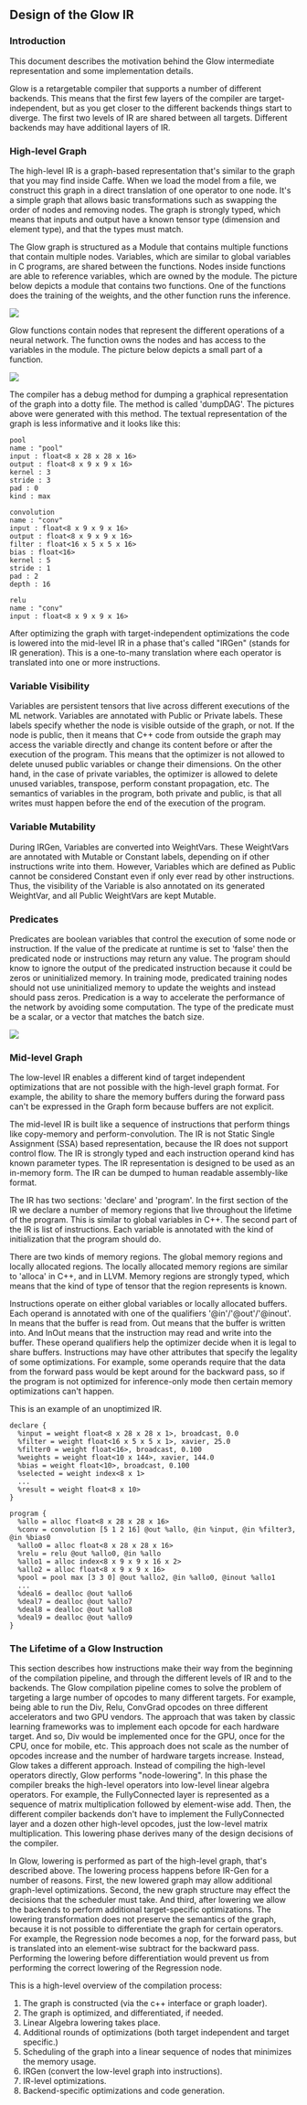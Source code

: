 ## Design of the Glow IR

### Introduction

This document describes the motivation behind the Glow intermediate
representation and some implementation details.

Glow is a retargetable compiler that supports a number of different backends.
This means that the first few layers of the compiler are target-independent, but
as you get closer to the different backends things start to diverge.  The first
two levels of IR are shared between all targets. Different backends may have
additional layers of IR.

### High-level Graph

The high-level IR is a graph-based representation that's similar to the graph
that you may find inside Caffe.  When we load the model from a file, we construct
this graph in a direct translation of one operator to one node.  It's a simple
graph that allows basic transformations such as swapping the order of nodes and
removing nodes. The graph is strongly typed, which means that inputs and output
have a known tensor type (dimension and element type), and that the types must
match.

The Glow graph is structured as a Module that contains multiple functions that
contain multiple nodes. Variables, which are similar to global variables in C
programs, are shared between the functions. Nodes inside functions are able to
reference variables, which are owned by the module. The picture below depicts a
module that contains two functions.  One of the functions does the training of
the weights, and the other function runs the inference.

![](module.png)

Glow functions contain nodes that represent the different operations of a neural
network. The function owns the nodes and has access to the variables in the
module. The picture below depicts a small part of a function.

![](nodes.png)

The compiler has a debug method for dumping a graphical representation of the
graph into a dotty file. The method is called 'dumpDAG'. The pictures above were
generated with this method. The textual representation of the graph is less
informative and it looks like this:

  ```
  pool
  name : "pool"
  input : float<8 x 28 x 28 x 16>
  output : float<8 x 9 x 9 x 16>
  kernel : 3
  stride : 3
  pad : 0
  kind : max

  convolution
  name : "conv"
  input : float<8 x 9 x 9 x 16>
  output : float<8 x 9 x 9 x 16>
  filter : float<16 x 5 x 5 x 16>
  bias : float<16>
  kernel : 5
  stride : 1
  pad : 2
  depth : 16

  relu
  name : "conv"
  input : float<8 x 9 x 9 x 16>
  ```

After optimizing the graph with target-independent optimizations the code is
lowered into the mid-level IR in a phase that's called "IRGen" (stands for IR
generation). This is a one-to-many translation where each operator is translated
into one or more instructions.

### Variable Visibility

Variables are persistent tensors that live across different executions of the ML
network.  Variables are annotated with Public or Private labels. These labels
specify whether the node is visible outside of the graph, or not. If the node is
public, then it means that C++ code from outside the graph may access the
variable directly and change its content before or after the execution of the
program.  This means that the optimizer is not allowed to delete unused public
variables or change their dimensions. On the other hand, in the case of private
variables, the optimizer is allowed to delete unused variables, transpose,
perform constant propagation, etc. The semantics of variables in the program,
both private and public, is that all writes must happen before the end of the
execution of the program.

### Variable Mutability

During IRGen, Variables are converted into WeightVars. These WeightVars are
annotated with Mutable or Constant labels, depending on if other instructions
write into them. However, Variables which are defined as Public cannot be
considered Constant even if only ever read by other instructions. Thus, the
visibility of the Variable is also annotated on its generated WeightVar, and all
Public WeightVars are kept Mutable.

### Predicates

Predicates are boolean variables that control the execution of some node or
instruction. If the value of the predicate at runtime is set to 'false' then the
predicated node or instructions may return any value. The program should know to
ignore the output of the predicated instruction because it could be zeros or
uninitialized memory. In training mode, predicated training nodes should not use
uninitialized memory to update the weights and instead should pass zeros.
Predication is a way to accelerate the performance of the network by avoiding
some computation. The type of the predicate must be a scalar, or a vector that
matches the batch size.

![](pred.png)

### Mid-level Graph

The low-level IR enables a different kind of target independent optimizations
that are not possible with the high-level graph format. For example, the ability
to share the memory buffers during the forward pass can't be expressed in the
Graph form because buffers are not explicit.

The mid-level IR is built like a sequence of instructions that perform things
like copy-memory and perform-convolution.  The IR is not Static Single
Assignment (SSA) based representation, because the IR does not support control
flow. The IR is strongly typed and each instruction operand kind has known
parameter types.  The IR representation is designed to be used as an in-memory
form. The IR can be dumped to human readable assembly-like format.

The IR has two sections: 'declare' and 'program'. In the first section of the IR
we declare a number of memory regions that live throughout the lifetime of the
program. This is similar to global variables in C++. The second part of the IR
is list of instructions. Each variable is annotated with the kind of
initialization that the program should do.

There are two kinds of memory regions. The global memory regions and locally
allocated regions. The locally allocated memory regions are similar to 'alloca'
in C++, and in LLVM. Memory regions are strongly typed, which means that the
kind of type of tensor that the region represents is known.

Instructions operate on either global variables or locally allocated buffers.
Each operand is annotated with one of the qualifiers '@in'/'@out'/'@inout'. In
means that the buffer is read from. Out means that the buffer is written into.
And InOut means that the instruction may read and write into the buffer. These
operand qualifiers help the optimizer decide when it is legal to share buffers.
Instructions may have other attributes that specify the legality of some
optimizations. For example, some operands require that the data from the forward
pass would be kept around for the backward pass, so if the program is not
optimized for inference-only mode then certain memory optimizations can't
happen.


This is an example of an unoptimized IR.

  ```
  declare {
    %input = weight float<8 x 28 x 28 x 1>, broadcast, 0.0
    %filter = weight float<16 x 5 x 5 x 1>, xavier, 25.0
    %filter0 = weight float<16>, broadcast, 0.100
    %weights = weight float<10 x 144>, xavier, 144.0
    %bias = weight float<10>, broadcast, 0.100
    %selected = weight index<8 x 1>
    ...
    %result = weight float<8 x 10>
  }

  program {
    %allo = alloc float<8 x 28 x 28 x 16>
    %conv = convolution [5 1 2 16] @out %allo, @in %input, @in %filter3, @in %bias0
    %allo0 = alloc float<8 x 28 x 28 x 16>
    %relu = relu @out %allo0, @in %allo
    %allo1 = alloc index<8 x 9 x 9 x 16 x 2>
    %allo2 = alloc float<8 x 9 x 9 x 16>
    %pool = pool max [3 3 0] @out %allo2, @in %allo0, @inout %allo1
    ...
    %deal6 = dealloc @out %allo6
    %deal7 = dealloc @out %allo7
    %deal8 = dealloc @out %allo8
    %deal9 = dealloc @out %allo9
  }
  ```

### The Lifetime of a Glow Instruction

This section describes how instructions make their way from the beginning of the
compilation pipeline, and through the different levels of IR and to the
backends.  The Glow compilation pipeline comes to solve the problem of targeting
a large number of opcodes to many different targets. For example, being able to
run the Div, Relu, ConvGrad opcodes on three different accelerators and two GPU
vendors. The approach that was taken by classic learning frameworks was to
implement each opcode for each hardware target. And so, Div would be implemented
once for the GPU, once for the CPU, once for mobile, etc. This approach does not
scale as the number of opcodes increase and the number of hardware targets
increase. Instead, Glow takes a different approach. Instead of compiling the
high-level operators directly, Glow performs "node-lowering". In this phase the
compiler breaks the high-level operators into low-level linear algebra
operators. For example, the FullyConnected layer is represented as a sequence of
matrix multiplication followed by element-wise add. Then, the different compiler
backends don't have to implement the FullyConnected layer and a dozen other
high-level opcodes, just the low-level matrix multiplication. This lowering
phase derives many of the design decisions of the compiler.

In Glow, lowering is performed as part of the high-level graph, that's described
above. The lowering process happens before IR-Gen for a number of reasons.
First, the new lowered graph may allow additional graph-level optimizations.
Second, the new graph structure may effect the decisions that the scheduler must
take. And third, after lowering we allow the backends to perform additional
target-specific optimizations. The lowering transformation does not preserve the
semantics of the graph, because it is not possible to differentiate the graph
for certain operators. For example, the Regression node becomes a nop, for the
forward pass, but is translated into an element-wise subtract for the backward
pass. Performing the lowering before differentiation would prevent us from
performing the correct lowering of the Regression node.

This is a high-level overview of the compilation process:
1. The graph is constructed (via the c++ interface or graph loader).
2. The graph is optimized, and differentiated, if needed.
3. Linear Algebra lowering takes place.
4. Additional rounds of optimizations (both target independent and target specific.)
5. Scheduling of the graph into a linear sequence of nodes that minimizes the memory usage.
6. IRGen (convert the low-level graph into instructions).
7. IR-level optimizations.
8. Backend-specific optimizations and code generation.
